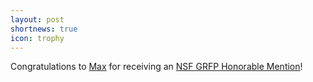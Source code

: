 ```yaml
---
layout: post
shortnews: true
icon: trophy
---
```

Congratulations to [Max][] for receiving an [NSF GRFP Honorable Mention][]!

[max]: https://mwillsey.com/
[nsf grfp honorable mention]: https://news.cs.washington.edu/2018/04/09/national-science-foundation-recognizes-allen-school-graduate-students-for-research-excellence/
